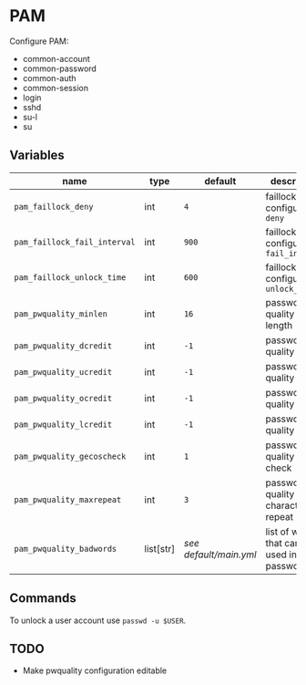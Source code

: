 # PAM

Configure PAM:

-   common-account
-   common-password
-   common-auth
-   common-session
-   login
-   sshd
-   su-l
-   su

## Variables

| name                         | type      | default                | description                                       |
| ---------------------------- | --------- | ---------------------- | ------------------------------------------------- |
| `pam_faillock_deny`          | int       | `4`                    | faillock configuration: `deny`                    |
| `pam_faillock_fail_interval` | int       | `900`                  | faillock configuration: `fail_interval`           |
| `pam_faillock_unlock_time`   | int       | `600`                  | faillock configuration: `unlock_time`             |
| `pam_pwquality_minlen`       | int       | `16`                   | password quality min length                       |
| `pam_pwquality_dcredit`      | int       | `-1`                   | password quality                                  |
| `pam_pwquality_ucredit`      | int       | `-1`                   | password quality                                  |
| `pam_pwquality_ocredit`      | int       | `-1`                   | password quality                                  |
| `pam_pwquality_lcredit`      | int       | `-1`                   | password quality                                  |
| `pam_pwquality_gecoscheck`   | int       | `1`                    | password quality gecos check                      |
| `pam_pwquality_maxrepeat`    | int       | `3`                    | password quality max character repeat             |
| `pam_pwquality_badwords`     | list[str] | _see default/main.yml_ | list of words that can't be used inside passwords |

## Commands

To unlock a user account use `passwd -u $USER`.

## TODO

-   Make pwquality configuration editable
